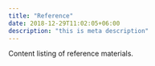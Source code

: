 ```yaml
---
title: "Reference"
date: 2018-12-29T11:02:05+06:00
description: "this is meta description"
---
```


Content listing of reference materials.
